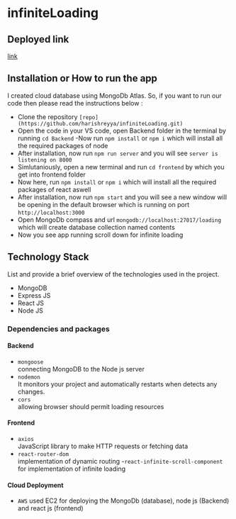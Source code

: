 # infiniteLoading

## Deployed link
[link](http://3.110.28.121:3000/)

## Installation or How to run the app
I created cloud database using MongoDb Atlas. So, if you want to run our code then please read the instructions below :
- Clone the repository `[repo](https://github.com/harishreyya/infiniteLoading.git)`
- Open the code in your VS code, open Backend folder in the terminal by running `cd Backend`
-Now run `npm install` or `npm i` which will install all the required packages of node
- After installation, now run `npm run server` and  you will see `server is listening on 8000` 
- Simlutaniously, open a new terminal and run `cd frontend` by which you get into frontend folder
- Now here, run `npm install` or `npm i` which will install all the required packages of react aswell
- After installation, now run `npm start` and  you will see a new window will be opening in the default browser which is running on port `http://localhost:3000`
- Open MongoDb compass and url `mongodb://localhost:27017/loading` which will create database collection named contents
- Now you see app running scroll down for infinite loading

## Technology Stack
List and provide a brief overview of the technologies used in the project.

- MongoDB
- Express JS
- React JS
- Node JS
 
 ### Dependencies and packages

#### Backend
- `mongoose`<br/>
  connecting MongoDB to the Node js server
- `nodemon`<br/>
  It monitors your project and automatically restarts when detects any changes.
- `cors`<br/>
  allowing browser should permit loading resources

#### Frontend
- `axios`<br/>
  JavaScript library to make HTTP requests or fetching data
- `react-router-dom`<br/>
  implementation of dynamic routing 
-`react-infinite-scroll-component`<br/>
  for implementation of infinite loading
#### Cloud Deployment

- `AWS`
used EC2 for deploying the MongoDb (database), node js (Backend) and react js (frontend)
